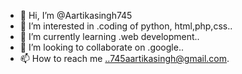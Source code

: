- 👋 Hi, I’m @Aartikasingh745
- 👀 I’m interested in .coding of python, html,php,css..
- 🌱 I’m currently learning .web development..
- 💞️ I’m looking to collaborate on .google..
- 📫 How to reach me ..745aartikasingh@gmail.com.
  

<!---
Aartikasingh745/Aartikasingh745 is a ✨ special ✨ repository because its `README.md` (this file) appears on your GitHub profile.
You can click the Preview link to take a look at your changes.
--->
